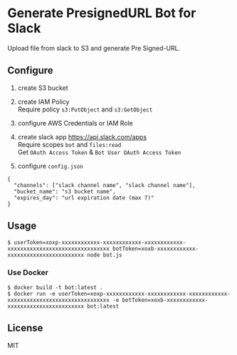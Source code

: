 Generate PresignedURL Bot for Slack
===

Upload file from slack to S3 and generate Pre Signed-URL.

## Configure

1. create S3 bucket

1. create IAM Policy  
Require policy `s3:PutObject` and `s3:GetObject`

1. configure AWS Credentials or IAM Role

1. create slack app https://api.slack.com/apps  
Require scopes `bot` and `files:read`  
Get `OAuth Access Token` & `Bot User OAuth Access Token`

1. configure `config.json`  
```
{
  "channels": ["slack channel name", "slack channel name"],
  "bucket_name": "s3 bucket name",
  "expires_day": "url expiration date (max 7)"
}
```

## Usage

```
$ userToken=xoxp-xxxxxxxxxxxx-xxxxxxxxxxxx-xxxxxxxxxxxx-xxxxxxxxxxxxxxxxxxxxxxxxxxxxxxxx botToken=xoxb-xxxxxxxxxxxx-xxxxxxxxxxxxxxxxxxxxxxxx node bot.js
```

### Use Docker

```
$ docker build -t bot:latest .
$ docker run -e userToken=xoxp-xxxxxxxxxxxx-xxxxxxxxxxxx-xxxxxxxxxxxx-xxxxxxxxxxxxxxxxxxxxxxxxxxxxxxxx -e botToken=xoxb-xxxxxxxxxxxx-xxxxxxxxxxxxxxxxxxxxxxxx bot:latest
```

## License

MIT
